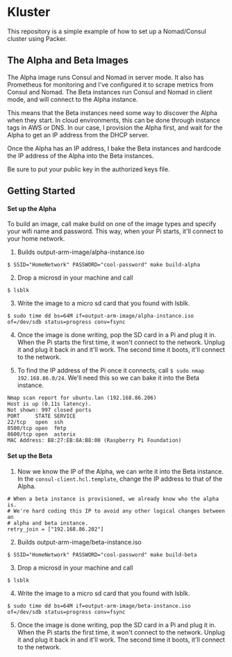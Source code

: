 # Kluster

This repository is a simple example of how to set up a Nomad/Consul cluster using Packer.

## The Alpha and Beta Images

The Alpha image runs Consul and Nomad in server mode. It also has Prometheus for monitoring and I've configured it to scrape metrics from Consul and Nomad. The Beta instances run Consul and Nomad in client mode, and will connect to the Alpha instance.

This means that the Beta instances need some way to discover the Alpha when they start. In cloud environments, this can be done through instance tags in AWS or DNS. In our case, I provision the Alpha first, and wait for the Alpha to get an IP address from the DHCP server.

Once the Alpha has an IP address, I bake the Beta instances and hardcode the IP address of the Alpha into the Beta instances.

Be sure to put your public key in the authorized keys file.
## Getting Started

#### Set up the Alpha

To build an image, call make build on one of the image types and specify your wifi name and password. This way, when your Pi starts, it'll connect to your home network.


1. Builds output-arm-image/alpha-instance.iso
```
$ SSID="HomeNetwork" PASSWORD="cool-password" make build-alpha
```

2. Drop a microsd in your machine and call
```
$ lsblk
```

3. Write the image to a micro sd card that you found with lsblk.
```
$ sudo time dd bs=64M if=output-arm-image/alpha-instance.iso of=/dev/sdb status=progress conv=fsync
```

4. Once the image is done writing, pop the SD card in a Pi and plug it in. When the Pi starts the first time, it won't connect to the network. Unplug it and plug it back in and it'll work. The second time it boots, it'll connect to the network.

5. To find the IP address of the Pi once it connects, call `$ sudo nmap 192.168.86.0/24`. We'll need this so we can bake it into the Beta instance.

```
Nmap scan report for ubuntu.lan (192.168.86.206)
Host is up (0.11s latency).
Not shown: 997 closed ports
PORT     STATE SERVICE
22/tcp   open  ssh
8500/tcp open  fmtp
8600/tcp open  asterix
MAC Address: B8:27:EB:8A:B8:00 (Raspberry Pi Foundation)
```

#### Set up the Beta

1. Now we know the IP of the Alpha, we can write it into the Beta instance. In the `consul-client.hcl.template`, change the IP address to that of the Alpha.

```
# When a beta instance is provisioned, we already know who the alpha is.
# We're hard coding this IP to avoid any other logical changes between an
# alpha and beta instance.
retry_join = ["192.168.86.202"]
```

2. Builds output-arm-image/beta-instance.iso
```
$ SSID="HomeNetwork" PASSWORD="cool-password" make build-beta
```

3. Drop a microsd in your machine and call
```
$ lsblk
```

4. Write the image to a micro sd card that you found with lsblk.
```
$ sudo time dd bs=64M if=output-arm-image/beta-instance.iso of=/dev/sdb status=progress conv=fsync
```

5. Once the image is done writing, pop the SD card in a Pi and plug it in. When the Pi starts the first time, it won't connect to the network. Unplug it and plug it back in and it'll work. The second time it boots, it'll connect to the network.
